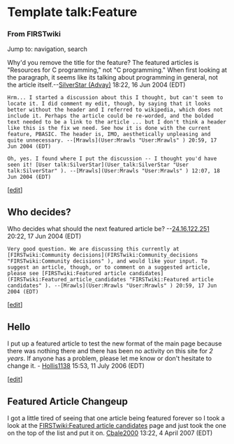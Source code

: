 # Template talk:Feature

### From FIRSTwiki

Jump to: navigation, search

Why'd you remove the title for the feature? The featured articles is
"Resources for C programming," not "C programming." When first looking at the
paragraph, it seems like its talking about programming in general, not the
article itself.--[SilverStar (Advay)](User:SilverStar
"User:SilverStar" ) 18:22, 16 Jun 2004 (EDT)

    Hrm... I started a discussion about this I thought, but can't seem to locate it. I did comment my edit, though, by saying that it looks better without the header and I referred to wikipedia, which does not include it. Perhaps the article could be re-worded, and the bolded text needed to be a link to the article ... but I don't think a header like this is the fix we need. See how it is done with the current feature, PBASIC. The header is, IMO, aesthetically unpleasing and quite unnecessary. --[Mrawls](User:Mrawls "User:Mrawls" ) 20:59, 17 Jun 2004 (EDT) 

    Oh, yes. I found where I put the discussion -- I thought you'd have seen it! [User talk:SilverStar](User_talk:SilverStar "User talk:SilverStar" ). --[Mrawls](User:Mrawls "User:Mrawls" ) 12:07, 18 Jun 2004 (EDT) 

[[edit](/index.php?title=Template_talk:Feature&action=edit&section=1 "Edit
section: Who decides?" )]

##  Who decides?

Who decides what should the next featured article be?
--[24.16.122.251](/index.php?title=User:24.16.122.251&action=edit
"User:24.16.122.251" ) 20:22, 17 Jun 2004 (EDT)

    Very good question. We are discussing this currently at [FIRSTwiki:Community decisions](FIRSTwiki:Community_decisions "FIRSTwiki:Community decisions" ), and would like your input. To suggest an article, though, or to comment on a suggested article, please see [FIRSTwiki:Featured article candidates](FIRSTwiki:Featured_article_candidates "FIRSTwiki:Featured article candidates" ). --[Mrawls](User:Mrawls "User:Mrawls" ) 20:59, 17 Jun 2004 (EDT) 

[[edit](/index.php?title=Template_talk:Feature&action=edit&section=2 "Edit
section: Hello" )]

##  Hello

I put up a featured article to test the new format of the main page because
there was nothing there and there has been no activity on this site for _2
years_. If anyone has a problem, please let me know or don't hesitate to
change it. - [Hollis1138](User:Hollis1138 "User:Hollis1138" )
15:53, 11 July 2006 (EDT)

[[edit](/index.php?title=Template_talk:Feature&action=edit&section=3 "Edit
section: Featured Article Changeup" )]

##  Featured Article Changeup

I got a little tired of seeing that one article being featured forever so I
took a look at the [FIRSTwiki:Featured article
candidates](FIRSTwiki:Featured_article_candidates
"FIRSTwiki:Featured article candidates" ) page and just took the one on the
top of the list and put it on. [Cbale2000](User:Cbale2000
"User:Cbale2000" ) 13:22, 4 April 2007 (EDT)

